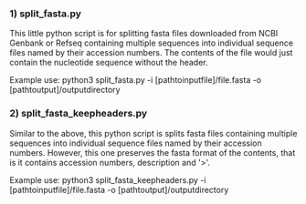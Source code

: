 ### 1) split_fasta.py

This little python script is for splitting fasta files downloaded from NCBI Genbank or Refseq containing multiple sequences into individual sequence files named by their accession numbers. The contents of the file would just contain the nucleotide sequence without the header. 

Example use: python3 split_fasta.py -i [pathtoinputfile]/file.fasta -o [pathtoutput]/outputdirectory

### 2) split_fasta_keepheaders.py

Similar to the above, this python script is splits fasta files containing multiple sequences into individual sequence files named by their accession numbers. However, this one preserves the fasta format of the contents, that is it contains accession numbers, description and '>'.

Example use: python3 split_fasta_keepheaders.py -i [pathtoinputfile]/file.fasta -o [pathtoutput]/outputdirectory
